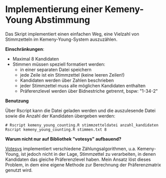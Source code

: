 # Implementierung einer Kemeny-Young Abstimmung

Das Skript implementiert einen einfachen Weg, eine Vielzahl von Stimmzetteln im Kemeny-Young-System auszuzählen.

**Einschränkungen**:

- Maximal 8 Kandidaten
- Stimmen müssen speziell formatiert werden:
  - in einer separaten Datei speichern
  - jede Zeile ist ein Stimmzettel (keine leeren Zeilen!)
  - Kandidaten werden über Zahlen beschrieben
  - jeder Stimmzettel muss alle möglichen Kandidaten enthalten
  - Präferenzlevel werden über Bidnestriche getrennt, bspw: "1-34-2"

**Benutzung**

Über Rscript kann die Datei geladen werden und die auszulesende Datei sowie die Anzahl der Kandidaten übergeben werden:
```
# Rscript kemeny_young_counting.R stimmzetteldatei anzahl_kandidaten
Rscript kemeny_young_counting.R stimmen.txt 8
```

**Warum nicht nur auf Bibliothek "votesys" aufbauend?**

[Votesys](https://cran.r-project.org/web/packages/votesys/index.html) implementiert verschiedene Zählungsalgorithmen, u.a. Kemeny-Young, ist jedoch nicht in der Lage, Stimmzettel zu verarbeiten, in denen Kandidaten das gleiche Präferenzlevel haben. Mein Ansatz löst dieses Problem, in dem eine eigene Methode zur Berechnung der Präferenzmatrix genutzt wird.
